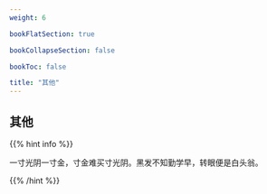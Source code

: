 ```yaml
---
weight: 6

bookFlatSection: true

bookCollapseSection: false

bookToc: false

title: "其他"
---
```


## 其他

{{% hint info %}}

一寸光阴一寸金，寸金难买寸光阴。黑发不知勤学早，转眼便是白头翁。

{{% /hint %}}



